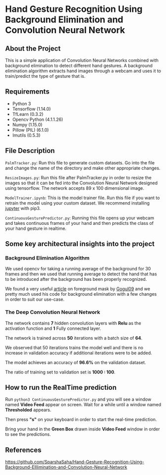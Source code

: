 # Hand Gesture Recognition Using Background Elimination and Convolution Neural Network

## About the Project

This is a simple application of Convolution Neural Networks combined with background elimination to detect different hand gestures. A background elimination algorithm extracts hand images through a webcam and uses it to train/predict the type of gesture that is.

## Requirements

* Python 3
* Tensorflow (1.14.0)
* TfLearn (0.3.2)
* Opencv Python (4.1.1.26)
* Numpy (1.15.0)
* Pillow (PIL) (6.1.0)
* Imutils (0.5.3)

## File Description

`PalmTracker.py`: Run this file to generate custom datasets. Go into the file and change the name of the directory and make other appropriate changes.

`ResizeImages.py`: Run this file after PalmTracker.py in order to resize the images so that it can be fed into the Convolution Neural Network designed using tensorflow. The network accepts 89 x 100 dimensional image.

`ModelTrainer.ipynb`: This is the model trainer file. Run this file if you want to retrain the model using your custom dataset. We recommend installing [jupyter](https://jupyter.org/install) with pip3. 

`ContinuousGesturePredictor.py`: Running this file opens up your webcam and takes continuous frames of your hand and then predicts the class of your hand gesture in realtime.

## Some key architectural insights into the project

### Background Elimination Algorithm

We used opencv for taking a running average of the background for 30 frames and then we used that running average to detect the hand that has to be introduced after the background has been properly recognized.

We found a very useful [article](https://gogul09.github.io/software/hand-gesture-recognition-p1) on foreground mask by [Gogul09](https://github.com/Gogul09) and we pretty much used his code for background elimination with a few changes in order to suit our use-case. 

### The Deep Convolution Neural Network

The network contains **7** hidden convolution layers with **Relu** as the activation function and **1** Fully connected layer.

The network is trained across **50** iterations with a batch size of **64**.

We observed that 50 iterations trains the model well and there is no increase in validation accuracy if additional iterations were to be added.

The model achieves an accuracy of **96.6%** on the validation dataset.

The ratio of training set to validation set is **1000 : 100**.

## How to run the RealTime prediction

Run `python3 ContinuousGesturePredictor.py` and you will see a window named **Video Feed** appear on screen. Wait for a while until a window named **Thresholded** appears.

Then press **"s"** on your keyboard in order to start the real-time prediction.

Bring your hand in the **Green Box** drawn inside **Video Feed** window in order to see the predictions.

## References

https://github.com/SparshaSaha/Hand-Gesture-Recognition-Using-Background-Elllimination-and-Convolution-Neural-Network

